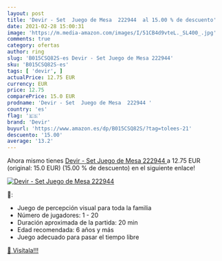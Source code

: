 ```yaml
---
layout: post
title: 'Devir - Set  Juego de Mesa  222944  al 15.00 % de descuento'
date: 2021-02-28 15:00:31
image: 'https://m.media-amazon.com/images/I/51CB4d9vteL._SL400_.jpg'
comments: true
category: ofertas
author: ring
slug: 'B015CSQ82S-es Devir - Set Juego de Mesa 222944'
sku: 'B015CSQ82S-es'
tags: [ 'devir', ]
actualPrice: 12.75 EUR
currency: EUR
price: 12.75
comparePrice: 15.0 EUR
prodname: 'Devir - Set  Juego de Mesa  222944 '
country: 'es'
flag: '🇪🇸'
brand: 'Devir'
buyurl: 'https://www.amazon.es/dp/B015CSQ82S/?tag=tolees-21'
descuento: '15.00'
average: '13.2'
---
```


Ahora mismo tienes [Devir - Set  Juego de Mesa  222944 ](https://www.amazon.es/dp/B015CSQ82S/?tag=tolees-21) a 12.75 EUR (original: 15.0 EUR) (15.00 %  de descuento) en el siguiente enlace!

[![Devir - Set  Juego de Mesa  222944 ](https://m.media-amazon.com/images/I/51CB4d9vteL._SL400_.jpg)](https://www.amazon.es/dp/B015CSQ82S/?tag=tolees-21)

🔎:

- Juego de percepción visual para toda la familia
- Número de jugadores: 1 - 20
- Duración aproximada de la partida: 20 min
- Edad recomendada: 6 años y más
- Juego adecuado para pasar el tiempo libre

[🛒 Visítala!!!](https://www.amazon.es/dp/B015CSQ82S/?tag=tolees-21)
